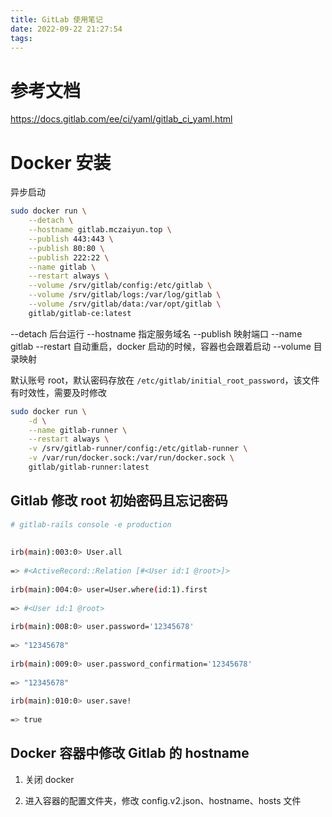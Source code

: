 ```yaml
---
title: GitLab 使用笔记
date: 2022-09-22 21:27:54
tags:
---
```



# 参考文档

https://docs.gitlab.com/ee/ci/yaml/gitlab_ci_yaml.html

# Docker 安装

异步启动

```bash
sudo docker run \
    --detach \
    --hostname gitlab.mczaiyun.top \
    --publish 443:443 \
    --publish 80:80 \
    --publish 222:22 \
    --name gitlab \
    --restart always \
    --volume /srv/gitlab/config:/etc/gitlab \
    --volume /srv/gitlab/logs:/var/log/gitlab \
    --volume /srv/gitlab/data:/var/opt/gitlab \
    gitlab/gitlab-ce:latest

``` 

--detach   后台运行
--hostname 指定服务域名
--publish 映射端口
--name gitlab
--restart 自动重启，docker 启动的时候，容器也会跟着启动
--volume 目录映射



默认账号 root，默认密码存放在 `/etc/gitlab/initial_root_password`，该文件有时效性，需要及时修改



```bash
sudo docker run \
    -d \
    --name gitlab-runner \
    --restart always \
    -v /srv/gitlab-runner/config:/etc/gitlab-runner \
    -v /var/run/docker.sock:/var/run/docker.sock \
    gitlab/gitlab-runner:latest
```




## Gitlab 修改 root 初始密码且忘记密码

```bash
# gitlab-rails console -e production
 
 
irb(main):003:0> User.all
 
=> #<ActiveRecord::Relation [#<User id:1 @root>]>
 
irb(main):004:0> user=User.where(id:1).first
 
=> #<User id:1 @root>
 
irb(main):008:0> user.password='12345678'
 
=> "12345678"
 
irb(main):009:0> user.password_confirmation='12345678'
 
=> "12345678"
 
irb(main):010:0> user.save!
 
=> true
```

## Docker 容器中修改 Gitlab 的 hostname

1. 关闭 docker


2. 进入容器的配置文件夹，修改 config.v2.json、hostname、hosts 文件
